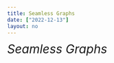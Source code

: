 ```yaml
---
title: Seamless Graphs
date: ["2022-12-13"]
layout: no
---
```


# Seamless Graphs

<Test001 title="See-Through Gradient" />
<Test001 lang="nb" title="Følg med,<br />med [firma]" titleEffect="difference" />

<script>
	import Test001 from "./Test001.svelte"
</script>

<style>
	h1 {
		font-weight: normal;
		font-style: italic;
		margin: 2em var(--space-edge-x) 1em;
	}
</style>
